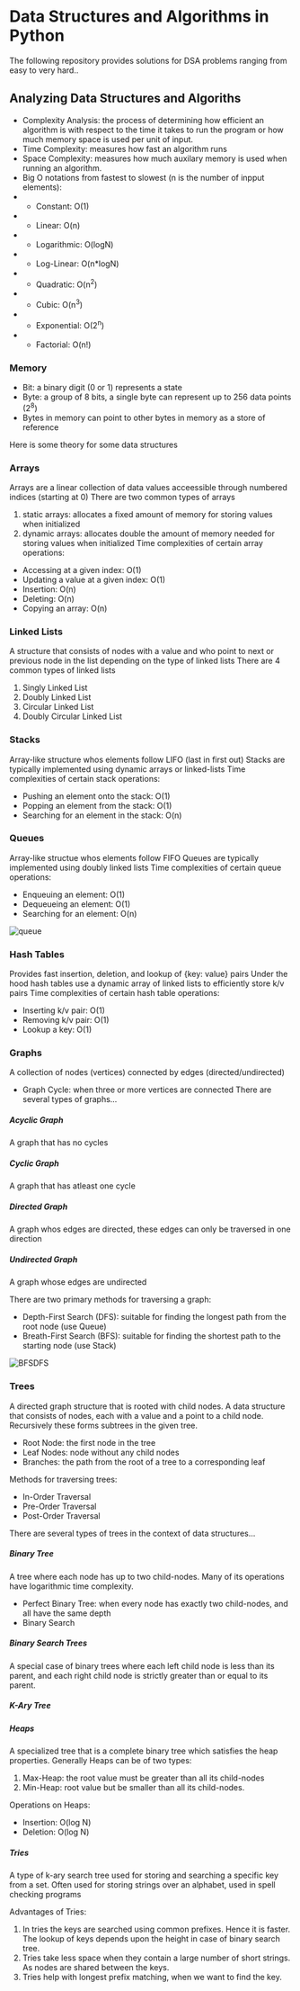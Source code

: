 # Data Structures and Algorithms in Python
The following repository provides solutions for DSA problems ranging from easy to very hard..

## Analyzing Data Structures and Algoriths
* Complexity Analysis: the process of determining how efficient an algorithm is with respect to the time it takes to run the program or how much memory space is used per unit of input.
* Time Complexity: measures how fast an algorithm runs 
* Space Complexity: measures how much auxilary memory is used when running an algorithm.
* Big O notations from fastest to slowest (n is the number of inpput elements):
* * Constant: O(1)
* * Linear: O(n)
* * Logarithmic: O(logN)
* * Log-Linear: O(n*logN)
* * Quadratic: O(n<sup>2</sup>)
* * Cubic: O(n<sup>3</sup>)
* * Exponential: O(2<sup>n</sup>)
* * Factorial: O(n!)

### Memory
* Bit: a binary digit (0 or 1) represents a state
* Byte: a group of 8 bits, a single byte can represent up to 256 data points (2<sup>8</sup>)
* Bytes in memory can point to other bytes in memory as a store of reference

Here is some theory for some data structures
### Arrays
Arrays are a linear collection of data values acceessible through numbered indices (starting at 0)
There are two common types of arrays
1. static arrays: allocates a fixed amount of memory for storing values when initialized
2. dynamic arrays: allocates double the amount of memory needed for storing values when initialized
Time complexities of certain array operations:
* Accessing at a given index: O(1)
* Updating a value at a given index: O(1)
* Insertion: O(n)
* Deleting: O(n)
* Copying an array: O(n)


### Linked Lists
A structure that consists of nodes with a value and who point to next or previous node in the list depending on the type of linked lists
There are 4 common types of linked lists
1. Singly Linked List
2. Doubly Linked List
3. Circular Linked List
4. Doubly Circular Linked List

### Stacks
Array-like structure whos elements follow LIFO (last in first out)
Stacks are typically implemented using dynamic arrays or linked-lists
Time complexities of certain stack operations:
* Pushing an element onto the stack: O(1)
* Popping an element from the stack: O(1)
* Searching for an element in the stack: O(n)

### Queues
Array-like structue whos elements follow FIFO
Queues are typically implemented using doubly linked lists
Time complexities of certain queue operations:
* Enqueuing an element: O(1)
* Dequeueing an element: O(1)
* Searching for an element: O(n)

![queue](https://media.geeksforgeeks.org/wp-content/uploads/20220805131014/fifo.png)

### Hash Tables
Provides fast insertion, deletion, and lookup of {key: value} pairs
Under the hood hash tables use a dynamic array of linked lists to efficiently store k/v pairs
Time complexities of certain hash table operations:
* Inserting k/v pair: O(1)
* Removing k/v pair: O(1)
* Lookup a key: O(1)


### Graphs
A collection of nodes (vertices) connected by edges (directed/undirected)
* Graph Cycle: when three or more vertices are connected
There are several types of graphs...

##### Acyclic Graph
A graph that has no cycles

##### Cyclic Graph
A graph that has atleast one cycle

##### Directed Graph
A graph whos edges are directed, these edges can only be traversed in one direction

##### Undirected Graph
A graph whose edges are undirected

There are two primary methods for traversing a graph:
* Depth-First Search (DFS): suitable for finding the longest path from the root node (use Queue)
* Breath-First Search (BFS): suitable for finding the shortest path to the starting node (use Stack)

![BFSDFS](https://open4tech.com/wp-content/uploads/2019/01/BFS-DFS.png)

### Trees
A directed graph structure that is rooted with child nodes.
A data structure that consists of nodes, each with a value and a point to a child node.
Recursively these forms subtrees in the given tree.
* Root Node: the first node in the tree
* Leaf Nodes: node without any child nodes
* Branches: the path from the root of a tree to a corresponding leaf

Methods for traversing trees:
* In-Order Traversal
* Pre-Order Traversal
* Post-Order Traversal

There are several types of trees in the context of data structures...

##### Binary Tree
A tree where each node has up to two child-nodes.
Many of its operations have logarithmic time complexity.

* Perfect Binary Tree: when every node has exactly two child-nodes, and all have the same depth
* Binary Search 

##### Binary Search Trees
A special case of binary trees where each left child node is less than its parent, and each right child node is strictly greater than or equal to its parent.

##### K-Ary Tree

##### Heaps
A specialized tree that is a complete binary tree which satisfies the heap properties.
Generally Heaps can be of two types:
1. Max-Heap: the root value must be greater than all its child-nodes
2. Min-Heap: root value but be smaller than all its child-nodes.

Operations on Heaps:
* Insertion: O(log N)
* Deletion: O(log N)

##### Tries
A type of k-ary search tree used for storing and searching a specific key from a set. 
Often used for storing strings over an alphabet, used in spell checking programs

Advantages of Tries:
1. In tries the keys are searched using common prefixes. Hence it is faster. The lookup of keys depends upon the height in case of binary search tree. 
2. Tries take less space when they contain a large number of short strings. As nodes are shared between the keys.
3. Tries help with longest prefix matching, when we want to find the key.


